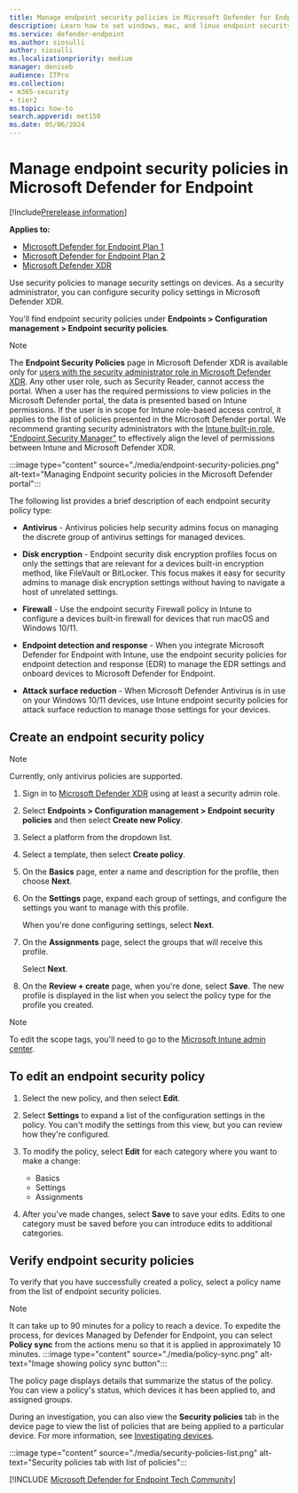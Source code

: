 ```yaml
---
title: Manage endpoint security policies in Microsoft Defender for Endpoint
description: Learn how to set windows, mac, and linux endpoint security policies such as antivirus, firewall, endpoint detection and response in Microsoft Defender for Endpoint.
ms.service: defender-endpoint
ms.author: siosulli
author: siosulli
ms.localizationpriority: medium
manager: deniseb
audience: ITPro
ms.collection: 
- m365-security
- tier2
ms.topic: how-to
search.appverid: met150
ms.date: 05/06/2024
---
```


# Manage endpoint security policies in Microsoft Defender for Endpoint

[!Include[Prerelease information](../includes/prerelease.md)]

**Applies to:**

- [Microsoft Defender for Endpoint Plan 1](defender-endpoint-plan-1.md)
- [Microsoft Defender for Endpoint Plan 2](microsoft-defender-endpoint.md)
- [Microsoft Defender XDR](/defender-xdr)


Use security policies to manage security settings on devices. As a security administrator, you can configure security policy settings in Microsoft Defender XDR. 

You'll find endpoint security policies under **Endpoints > Configuration management > Endpoint security policies**.

> [!NOTE]
> The **Endpoint Security Policies** page in Microsoft Defender XDR is available only for [users with the security administrator role in Microsoft Defender XDR](assign-portal-access.md). Any other user role, such as Security Reader, cannot access the portal. When a user has the required permissions to view policies in the Microsoft Defender portal, the data is presented based on Intune permissions. If the user is in scope for Intune role-based access control, it applies to the list of policies presented in the Microsoft Defender portal. We recommend granting security administrators with the [Intune built-in role, "Endpoint Security Manager"](/mem/intune/fundamentals/role-based-access-control#built-in-roles) to effectively align the level of permissions between Intune and Microsoft Defender XDR.

:::image type="content" source="./media/endpoint-security-policies.png" alt-text="Managing Endpoint security policies in the Microsoft Defender portal":::

The following list provides a brief description of each endpoint security policy type:

- **Antivirus** - Antivirus policies help security admins focus on managing the discrete group of antivirus settings for managed devices. 

- **Disk encryption** - Endpoint security disk encryption profiles focus on only the settings that are relevant for a devices built-in encryption method, like FileVault or BitLocker. This focus makes it easy for security admins to manage disk encryption settings without having to navigate a host of unrelated settings.

- **Firewall** - Use the endpoint security Firewall policy in Intune to configure a devices built-in firewall for devices that run macOS and Windows 10/11.

- **Endpoint detection and response** - When you integrate Microsoft Defender for Endpoint with Intune, use the endpoint security policies for endpoint detection and response (EDR) to manage the EDR settings and onboard devices to Microsoft Defender for Endpoint.

- **Attack surface reduction** - When Microsoft Defender Antivirus is in use on your Windows 10/11 devices, use Intune endpoint security policies for attack surface reduction to manage those settings for your devices.


## Create an endpoint security policy

>[!NOTE]
>Currently, only antivirus policies are supported. 

1. Sign in to <a href="https://go.microsoft.com/fwlink/p/?linkid=2077139" target="_blank">Microsoft Defender XDR</a> using at least a security admin role.

2. Select **Endpoints > Configuration management > Endpoint security policies** and then select **Create new Policy**. 


3. Select a platform from the dropdown list.

4. Select a template, then select **Create policy**.


5. On the **Basics** page, enter a name and description for the profile, then choose **Next**.

6. On the **Settings** page, expand each group of settings, and configure the settings you want to manage with this profile.

   When you're done configuring settings, select **Next**.

7. On the **Assignments** page, select the groups that will receive this profile. 

   Select **Next**.

8. On the **Review + create** page, when you're done, select **Save**. The new profile is displayed in the list when you select the policy type for the profile you created.


>[!NOTE]
>To edit the scope tags, you'll need to go to the [Microsoft Intune admin center](https://go.microsoft.com/fwlink/?linkid=2109431).


## To edit an endpoint security policy

1. Select the new policy, and then select **Edit**.
 
2. Select **Settings** to expand a list of the configuration settings in the policy. You can't modify the settings from this view, but you can review how they're configured.

3. To modify the policy, select **Edit** for each category where you want to make a change:
   - Basics
   - Settings
   - Assignments

4. After you've made changes, select **Save** to save your edits.  Edits to one category must be saved before you can introduce edits to additional categories.




## Verify endpoint security policies

To verify that you have successfully created a policy, select a policy name from the list of endpoint security policies.

>[!NOTE]
>It can take up to 90 minutes for a policy to reach a device. To expedite the process, for devices Managed by Defender for Endpoint, you can select **Policy sync** from the actions menu so that it is applied in approximately 10 minutes.
> :::image type="content" source="./media/policy-sync.png" alt-text="Image showing policy sync button":::

The policy page displays details that summarize the status of the policy. You can view a policy's status, which devices it has been applied to, and assigned groups.

During an investigation, you can also view the **Security policies** tab in the device page to view the list of policies that are being applied to a particular device. For more information, see [Investigating devices](investigate-machines.md#security-policies).


:::image type="content" source="./media/security-policies-list.png" alt-text="Security policies tab with list of policies":::




[!INCLUDE [Microsoft Defender for Endpoint Tech Community](../includes/defender-mde-techcommunity.md)]
